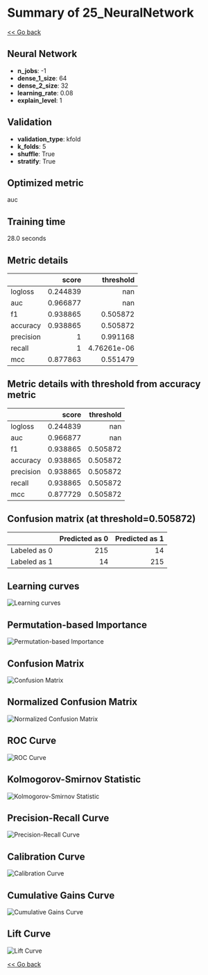 # Summary of 25_NeuralNetwork

[<< Go back](../README.md)


## Neural Network
- **n_jobs**: -1
- **dense_1_size**: 64
- **dense_2_size**: 32
- **learning_rate**: 0.08
- **explain_level**: 1

## Validation
 - **validation_type**: kfold
 - **k_folds**: 5
 - **shuffle**: True
 - **stratify**: True

## Optimized metric
auc

## Training time

28.0 seconds

## Metric details
|           |    score |     threshold |
|:----------|---------:|--------------:|
| logloss   | 0.244839 | nan           |
| auc       | 0.966877 | nan           |
| f1        | 0.938865 |   0.505872    |
| accuracy  | 0.938865 |   0.505872    |
| precision | 1        |   0.991168    |
| recall    | 1        |   4.76261e-06 |
| mcc       | 0.877863 |   0.551479    |


## Metric details with threshold from accuracy metric
|           |    score |   threshold |
|:----------|---------:|------------:|
| logloss   | 0.244839 |  nan        |
| auc       | 0.966877 |  nan        |
| f1        | 0.938865 |    0.505872 |
| accuracy  | 0.938865 |    0.505872 |
| precision | 0.938865 |    0.505872 |
| recall    | 0.938865 |    0.505872 |
| mcc       | 0.877729 |    0.505872 |


## Confusion matrix (at threshold=0.505872)
|              |   Predicted as 0 |   Predicted as 1 |
|:-------------|-----------------:|-----------------:|
| Labeled as 0 |              215 |               14 |
| Labeled as 1 |               14 |              215 |

## Learning curves
![Learning curves](learning_curves.png)

## Permutation-based Importance
![Permutation-based Importance](permutation_importance.png)
## Confusion Matrix

![Confusion Matrix](confusion_matrix.png)


## Normalized Confusion Matrix

![Normalized Confusion Matrix](confusion_matrix_normalized.png)


## ROC Curve

![ROC Curve](roc_curve.png)


## Kolmogorov-Smirnov Statistic

![Kolmogorov-Smirnov Statistic](ks_statistic.png)


## Precision-Recall Curve

![Precision-Recall Curve](precision_recall_curve.png)


## Calibration Curve

![Calibration Curve](calibration_curve_curve.png)


## Cumulative Gains Curve

![Cumulative Gains Curve](cumulative_gains_curve.png)


## Lift Curve

![Lift Curve](lift_curve.png)



[<< Go back](../README.md)
